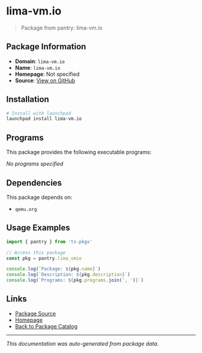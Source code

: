 # lima-vm.io

> Package from pantry: lima-vm.io

## Package Information

- **Domain**: `lima-vm.io`
- **Name**: `lima-vm.io`
- **Homepage**: Not specified
- **Source**: [View on GitHub](https://github.com/pkgxdev/pantry/tree/main/projects/lima-vm.io/package.yml)

## Installation

```bash
# Install with launchpad
launchpad install lima-vm.io
```

## Programs

This package provides the following executable programs:

*No programs specified*

## Dependencies

This package depends on:

- `qemu.org`

## Usage Examples

```typescript
import { pantry } from 'ts-pkgx'

// Access this package
const pkg = pantry.lima_vmio

console.log(`Package: ${pkg.name}`)
console.log(`Description: ${pkg.description}`)
console.log(`Programs: ${pkg.programs.join(', ')}`)
```

## Links

- [Package Source](https://github.com/pkgxdev/pantry/tree/main/projects/lima-vm.io/package.yml)
- [Homepage](#)
- [Back to Package Catalog](../package-catalog.md)

---

*This documentation was auto-generated from package data.*
